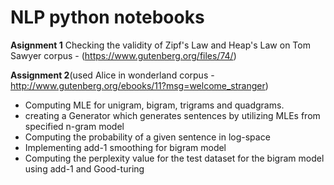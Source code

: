 # NLP python notebooks

**Asignment 1**
Checking the validity of Zipf's Law and Heap's Law on Tom Sawyer corpus - (https://www.gutenberg.org/files/74/)

**Assignment 2**(used Alice in wonderland corpus - http://www.gutenberg.org/ebooks/11?msg=welcome_stranger)
- Computing MLE for unigram, bigram, trigrams and quadgrams.
- creating a Generator which generates sentences by utilizing MLEs from specified n-gram model
- Computing the probability of a given sentence in log-space
- Implementing add-1 smoothing for bigram model
- Computing the perplexity value for the test dataset for the bigram model using add-1 and Good-turing
